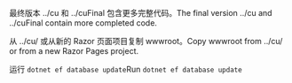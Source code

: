 <span data-ttu-id="65be4-101">最终版本 ../cu 和 ../cuFinal 包含更多完整代码。</span><span class="sxs-lookup"><span data-stu-id="65be4-101">The final version ../cu and ../cuFinal contain more completed code.</span></span>

<span data-ttu-id="65be4-102">从 ../cu/ 或从新的 Razor 页面项目复制 wwwroot。</span><span class="sxs-lookup"><span data-stu-id="65be4-102">Copy wwwroot from ../cu/ or from a new Razor Pages project.</span></span>

<span data-ttu-id="65be4-103">运行 `dotnet ef database update`</span><span class="sxs-lookup"><span data-stu-id="65be4-103">Run `dotnet ef database update`</span></span>
